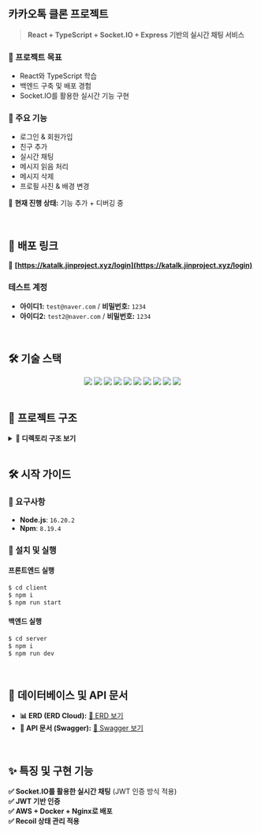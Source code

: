 ## 카카오톡 클론 프로젝트

> **React + TypeScript + Socket.IO + Express 기반의 실시간 채팅 서비스**

### 🎯 프로젝트 목표
* React와 TypeScript 학습  
* 백엔드 구축 및 배포 경험  
* Socket.IO를 활용한 실시간 기능 구현  

### 📌 주요 기능
* 로그인 & 회원가입  
* 친구 추가  
* 실시간 채팅  
* 메시지 읽음 처리
* 메시지 삭제  
* 프로필 사진 & 배경 변경  

🚀 **현재 진행 상태:** 기능 추가 + 디버깅 중  

<br>

## 🚀 배포 링크
🔗 **[https://katalk.jinproject.xyz/login](https://katalk.jinproject.xyz/login)**  

### 테스트 계정
- **아이디1:** `test​@naver.com` / **비밀번호:** `1234`  
- **아이디2:** `test2​@naver.com` / **비밀번호:** `1234`  

<br>

## 🛠 기술 스택  
<div align="center">
  <img src="https://img.shields.io/badge/react-61DAFB?style=for-the-badge&logo=react&logoColor=black">
  <img src="https://img.shields.io/badge/typescript-3178C6?style=for-the-badge&logo=typescript&logoColor=white">
  <img src="https://img.shields.io/badge/recoil-3578E5?style=for-the-badge&logo=recoil&logoColor=white">
  <img src="https://img.shields.io/badge/socket.io-010101?style=for-the-badge&logo=socket.io&logoColor=white">
  <img src="https://img.shields.io/badge/express-000000?style=for-the-badge&logo=express&logoColor=white">
  <img src="https://img.shields.io/badge/mysql-4479A1?style=for-the-badge&logo=mysql&logoColor=white">
  <img src="https://img.shields.io/badge/aws-ff9900?style=for-the-badge&logo=aws&logoColor=black">
  <img src="https://img.shields.io/badge/docker-1d63ed?style=for-the-badge&logo=docker&logoColor=white">
  <img src="https://img.shields.io/badge/nginx-009900?style=for-the-badge&logo=nginx&logoColor=white">
  <img src="https://img.shields.io/badge/swagger-85EA2D?style=for-the-badge&logo=swagger&logoColor=black">
</div>  

<br>

## 📖 프로젝트 구조
<details>
<summary><b>📁 디렉토리 구조 보기</b></summary>

  
```plaintext
📦 kakao-talk
 ┣ 📂 client
 ┃ ┣ 📂 public
 ┃ ┣ 📂 src
 ┃ ┃ ┣ 📂 api (API 요청)
 ┃ ┃ ┣ 📂 assets (이미지, 아이콘)
 ┃ ┃ ┣ 📂 components (UI 컴포넌트)
 ┃ ┃ ┣ 📂 recoil (상태 관리)
 ┃ ┃ ┣ 📂 routes (페이지 라우팅)
 ┃ ┃ ┣ 📂 sockets (소켓 통신)
 ┃ ┃ ┣ 📂 utils (유틸 함수)
 ┃ ┃ ┗ 📜 App.tsx (메인 앱)
 ┣ 📂 server
 ┃ ┣ 📂 config (설정 파일)
 ┃ ┣ 📂 controllers (비즈니스 로직)
 ┃ ┣ 📂 migrations (DB 마이그레이션)
 ┃ ┣ 📂 models (DB 모델)
 ┃ ┣ 📂 routes (API 엔드포인트)
 ┃ ┣ 📂 sockets (소켓 이벤트 핸들러)
 ┃ ┣ 📂 swagger (API 문서화)
 ┃ ┣ 📂 utils (공통 유틸 함수)
 ┃ ┗ 📜 server.js (서버 실행 파일)
 ┗ 📜 README.md
 ```
</details>

<br>

## 🛠 시작 가이드  

### 📌 요구사항  
- **Node.js**: `16.20.2`  
- **Npm**: `8.19.4`  

### 🚀 설치 및 실행  

####  **프론트엔드 실행**  
```bash
$ cd client
$ npm i
$ npm run start
```

####  **백엔드 실행**  
```bash
$ cd server
$ npm i
$ npm run dev
```

<br>

## 📌 데이터베이스 및 API 문서  
- **📊 ERD (ERD Cloud):** [🔗 ERD 보기](https://www.erdcloud.com/d/rFyZbfuc4uZFQDGys)  
- **📑 API 문서 (Swagger):** [🔗 Swagger 보기](https://katalk.jinproject.xyz/api/docs/)  

<br>

## ✨ 특징 및 구현 기능

**✅ Socket.IO를 활용한 실시간 채팅** (JWT 인증 방식 적용) <br>
**✅ JWT 기반 인증** <br>
**✅ AWS + Docker + Nginx로 배포** <br>
**✅ Recoil 상태 관리 적용** <br>